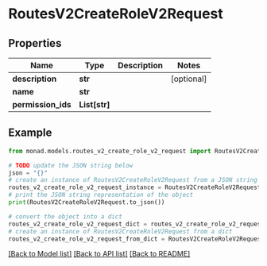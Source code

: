 # RoutesV2CreateRoleV2Request


## Properties

Name | Type | Description | Notes
------------ | ------------- | ------------- | -------------
**description** | **str** |  | [optional] 
**name** | **str** |  | 
**permission_ids** | **List[str]** |  | 

## Example

```python
from monad.models.routes_v2_create_role_v2_request import RoutesV2CreateRoleV2Request

# TODO update the JSON string below
json = "{}"
# create an instance of RoutesV2CreateRoleV2Request from a JSON string
routes_v2_create_role_v2_request_instance = RoutesV2CreateRoleV2Request.from_json(json)
# print the JSON string representation of the object
print(RoutesV2CreateRoleV2Request.to_json())

# convert the object into a dict
routes_v2_create_role_v2_request_dict = routes_v2_create_role_v2_request_instance.to_dict()
# create an instance of RoutesV2CreateRoleV2Request from a dict
routes_v2_create_role_v2_request_from_dict = RoutesV2CreateRoleV2Request.from_dict(routes_v2_create_role_v2_request_dict)
```
[[Back to Model list]](../README.md#documentation-for-models) [[Back to API list]](../README.md#documentation-for-api-endpoints) [[Back to README]](../README.md)


